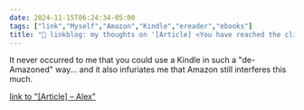 ```yaml
---
date: 2024-11-15T06:24:34-05:00
tags: ["link","Myself","Amazon","Kindle","ereader","ebooks"]
title: "🔗 linkblog: my thoughts on '[Article] <You have reached the clipping limit for this item> – Alex'"
---
```

It never occurred to me that you could use a Kindle in such a "de-Amazoned" way... and it also infuriates me that Amazon still interferes this much.

[link to "[Article] <You have reached the clipping limit for this item> – Alex"](https://alexsirac.com/you-have-reached-the-clipping-limit-for-this-item/)